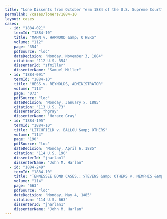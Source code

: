 ```yaml
---
title: "Lone Dissents from October Term 1884 of the U.S. Supreme Court"
permalink: /cases/loners/1884-10
layout: cases
cases:
  - id: "1884-021"
    termId: "1884-10"
    title: "MAHN v. HARWOOD &amp; OTHERS"
    volume: "112"
    page: "354"
    pdfSource: "loc"
    dateDecision: "Monday, November 3, 1884"
    citation: "112 U.S. 354"
    dissenterId: "sfmiller"
    dissenterName: "Samuel Miller"
  - id: "1884-091"
    termId: "1884-10"
    title: "HESS v. REYNOLDS, ADMINISTRATOR"
    volume: "113"
    page: "073"
    pdfSource: "loc"
    dateDecision: "Monday, January 5, 1885"
    citation: "113 U.S. 73"
    dissenterId: "hgray"
    dissenterName: "Horace Gray"
  - id: "1884-195"
    termId: "1884-10"
    title: "LITCHFIELD v. BALLOU &amp; OTHERS"
    volume: "114"
    page: "190"
    pdfSource: "loc"
    dateDecision: "Monday, April 6, 1885"
    citation: "114 U.S. 190"
    dissenterId: "jharlan1"
    dissenterName: "John M. Harlan"
  - id: "1884-249"
    termId: "1884-10"
    title: "TENNESSEE BOND CASES.; STEVENS &amp; OTHERS v. MEMPHIS &amp; CHARLESTON RAILROAD COMPANY &amp; OTHERS"
    volume: "114"
    page: "663"
    pdfSource: "loc"
    dateDecision: "Monday, May 4, 1885"
    citation: "114 U.S. 663"
    dissenterId: "jharlan1"
    dissenterName: "John M. Harlan"
---
```

